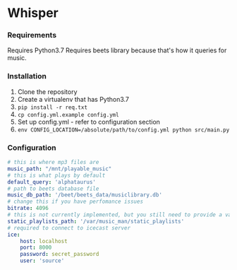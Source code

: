 # Whisper

### Requirements
Requires Python3.7
Requires beets library because that's how it queries for music. 

### Installation
1. Clone the repository
2. Create a virtualenv that has Python3.7
3. `pip install -r req.txt`
4. `cp config.yml.example config.yml`
5. Set up config.yml - refer to configuration section
6. `env CONFIG_LOCATION=/absolute/path/to/config.yml python src/main.py`

### Configuration
```yml
# this is where mp3 files are
music_path: "/mnt/playable_music"
# this is what plays by default
default_query: 'alphataurus'
# path to beets database file
music_db_path: '/beet/beets_data/musiclibrary.db'
# change this if you have perfomance issues
bitrate: 4096
# this is not currently implemented, but you still need to provide a valid path lol
static_playlists_path: '/var/music_man/static_playlists'
# required to connect to icecast server
ice:
    host: localhost
    port: 8000
    password: secret_password
    user: 'source'
```

